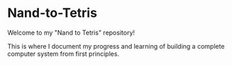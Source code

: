 # Nand-to-Tetris
Welcome to my "Nand to Tetris" repository! 

This is where I document my progress and learning of building a complete computer system from first principles.
